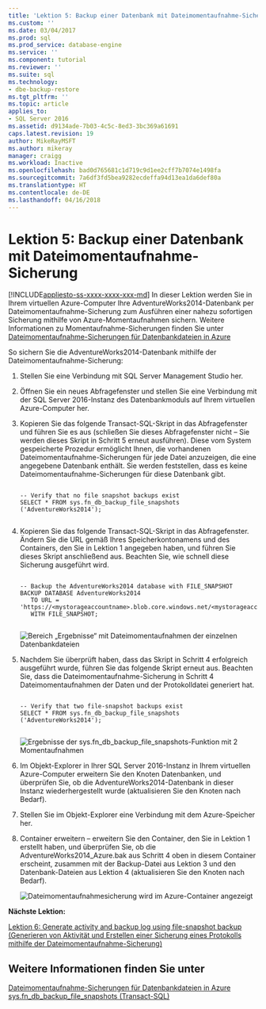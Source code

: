 ```yaml
---
title: 'Lektion 5: Backup einer Datenbank mit Dateimomentaufnahme-Sicherung | Microsoft-Dokumentation'
ms.custom: ''
ms.date: 03/04/2017
ms.prod: sql
ms.prod_service: database-engine
ms.service: ''
ms.component: tutorial
ms.reviewer: ''
ms.suite: sql
ms.technology:
- dbe-backup-restore
ms.tgt_pltfrm: ''
ms.topic: article
applies_to:
- SQL Server 2016
ms.assetid: d9134ade-7b03-4c5c-8ed3-3bc369a61691
caps.latest.revision: 19
author: MikeRayMSFT
ms.author: mikeray
manager: craigg
ms.workload: Inactive
ms.openlocfilehash: bad0d765681c1d719c9d1ee2cff7b7074e1498fa
ms.sourcegitcommit: 7a6df3fd5bea9282ecdeffa94d13ea1da6def80a
ms.translationtype: HT
ms.contentlocale: de-DE
ms.lasthandoff: 04/16/2018
---
```

# <a name="lesson-5-backup-database-using-file-snapshot-backup"></a>Lektion 5: Backup einer Datenbank mit Dateimomentaufnahme-Sicherung
[!INCLUDE[appliesto-ss-xxxx-xxxx-xxx-md](../includes/appliesto-ss-xxxx-xxxx-xxx-md.md)]
In dieser Lektion werden Sie in Ihrem virtuellen Azure-Computer Ihre AdventureWorks2014-Datenbank per Dateimomentaufnahme-Sicherung zum Ausführen einer nahezu sofortigen Sicherung mithilfe von Azure-Momentaufnahmen sichern. Weitere Informationen zu Momentaufnahme-Sicherungen finden Sie unter [Dateimomentaufnahme-Sicherungen für Datenbankdateien in Azure](../relational-databases/backup-restore/file-snapshot-backups-for-database-files-in-azure.md)  
  
So sichern Sie die AdventureWorks2014-Datenbank mithilfe der Dateimomentaufnahme-Sicherung:  
  
1.  Stellen Sie eine Verbindung mit SQL Server Management Studio her.  
  
2.  Öffnen Sie ein neues Abfragefenster und stellen Sie eine Verbindung mit der SQL Server 2016-Instanz des Datenbankmoduls auf Ihrem virtuellen Azure-Computer her.  
  
3.  Kopieren Sie das folgende Transact-SQL-Skript in das Abfragefenster und führen Sie es aus (schließen Sie dieses Abfragefenster nicht – Sie werden dieses Skript in Schritt 5 erneut ausführen). Diese vom System gespeicherte Prozedur ermöglicht Ihnen, die vorhandenen Dateimomentaufnahme-Sicherungen für jede Datei anzuzeigen, die eine angegebene Datenbank enthält. Sie werden feststellen, dass es keine Dateimomentaufnahme-Sicherungen für diese Datenbank gibt.  
  
    ```  
  
    -- Verify that no file snapshot backups exist  
    SELECT * FROM sys.fn_db_backup_file_snapshots ('AdventureWorks2014');  
  
    ```  
  
4.  Kopieren Sie das folgende Transact-SQL-Skript in das Abfragefenster. Ändern Sie die URL gemäß Ihres Speicherkontonamens und des Containers, den Sie in Lektion 1 angegeben haben, und führen Sie dieses Skript anschließend aus. Beachten Sie, wie schnell diese Sicherung ausgeführt wird.  
  
    ```  
  
    -- Backup the AdventureWorks2014 database with FILE_SNAPSHOT  
    BACKUP DATABASE AdventureWorks2014   
       TO URL = 'https://<mystorageaccountname>.blob.core.windows.net/<mystorageaccountcontainername>/AdventureWorks2014_Azure.bak'   
       WITH FILE_SNAPSHOT;  
  
    ```  
  
    ![Bereich „Ergebnisse“ mit Dateimomentaufnahmen der einzelnen Datenbankdateien](../relational-databases/media/2a9320e0-067a-485a-8e0e-636660005e5c.JPG "results pane showing file snapshots of each database file")  
  
5.  Nachdem Sie überprüft haben, dass das Skript in Schritt 4 erfolgreich ausgeführt wurde, führen Sie das folgende Skript erneut aus. Beachten Sie, dass die Dateimomentaufnahme-Sicherung in Schritt 4 Dateimomentaufnahmen der Daten und der Protokolldatei generiert hat.  
  
    ```  
  
    -- Verify that two file-snapshot backups exist  
    SELECT * FROM sys.fn_db_backup_file_snapshots ('AdventureWorks2014');  
  
    ```  
  
    ![Ergebnisse der sys.fn_db_backup_file_snapshots-Funktion mit 2 Momentaufnahmen](../relational-databases/media/fca1436e-9607-4432-97ee-f66ac2f2108d.JPG "results of the sys.fn_db_backup_file_snapshots function showing 2 snapshots")  
  
6.  Im Objekt-Explorer in Ihrer SQL Server 2016-Instanz in Ihrem virtuellen Azure-Computer erweitern Sie den Knoten Datenbanken, und überprüfen Sie, ob die AdventureWorks2014-Datenbank in dieser Instanz wiederhergestellt wurde (aktualisieren Sie den Knoten nach Bedarf).  
  
7.  Stellen Sie im Objekt-Explorer eine Verbindung mit dem Azure-Speicher her.  
  
8.  Container erweitern – erweitern Sie den Container, den Sie in Lektion 1 erstellt haben, und überprüfen Sie, ob die AdventureWorks2014_Azure.bak aus Schritt 4 oben in diesem Container erscheint, zusammen mit der Backup-Datei aus Lektion 3 und den Datenbank-Dateien aus Lektion 4 (aktualisieren Sie den Knoten nach Bedarf).  
  
    ![Dateimomentaufnahmesicherung wird im Azure-Container angezeigt](../relational-databases/media/181bc970-4af7-4272-a9ae-4bef674f2e02.JPG "File snapshot backup appears in the Azure container")  
  
**Nächste Lektion:**  
  
[Lektion 6: Generate activity and backup log using file-snapshot backup (Generieren von Aktivität und Erstellen einer Sicherung eines Protokolls mithilfe der Dateimomentaufnahme-Sicherung)](../relational-databases/lesson-6-generate-activity-and-backup-log-using-file-snapshot-backup.md)  
  
## <a name="see-also"></a>Weitere Informationen finden Sie unter  
[Dateimomentaufnahme-Sicherungen für Datenbankdateien in Azure](../relational-databases/backup-restore/file-snapshot-backups-for-database-files-in-azure.md)  
[sys.fn_db_backup_file_snapshots &#40;Transact-SQL&#41;](../relational-databases/system-functions/sys-fn-db-backup-file-snapshots-transact-sql.md)  
  
  
  
